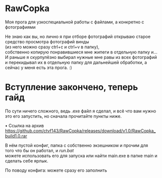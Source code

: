 # RawCopka
Моя прога для узкоспециальной работы с файлами, а конкретно с фотографиями

Не знаю как вы, но лично я при отборе фотографий открываю старое средство просмотра фотографий винды  
(из него можно сразу ctrl+c и ctrl+v в папку),  
собственно копирую понравившиеся мне жипеги в отдельную папку и...  
И раньше я скурпулёзно выбирал нужные мне равы из всех фотографий и перекидывал их в отдельную папку для дальнейшей обработки,
а сейчас у меня есть эта прога. :)

# Вступление закончено, теперь гайд

По сути ничего сложного, ведь .exe файл я сделал, и всё что вам нужно это его запустить, но сначала прочитайте пункты ниже.

• Ссылка на архив  
https://github.com/ctvf143/RawCopka/releases/download/v1.0/RawCopka_build1.0.rar

В нём пустой конфиг, папка с собственно экзешником и прочим для того что бы он работал, и _run.bat_  
можете использовать его для запуска или найти main.exe в папке main и сделать себе ярлык.

По поводу конфига: можете сразу его заполнить 
